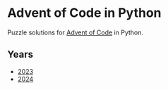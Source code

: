 # Advent of Code in Python

Puzzle solutions for [Advent of Code](https://adventofcode.com/) in Python.

## Years

- [2023](2023)
- [2024](2024)

